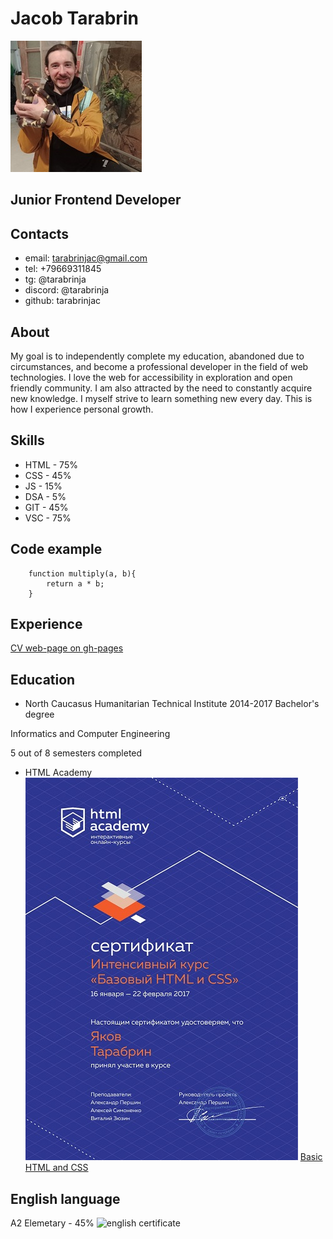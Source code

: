 # Jacob Tarabrin
![avatar](img/avatar-210.jpg)

## Junior Frontend Developer

## Contacts
* email: tarabrinjac@gmail.com
* tel: +79669311845
* tg: @tarabrinja
* discord: @tarabrinja
* github: tarabrinjac

## About
My goal is to independently complete my education, abandoned due to circumstances, and become a professional developer in the field of web technologies. I love the web for accessibility in exploration and open friendly community. I am also attracted by the need to constantly acquire new knowledge. I myself strive to learn something new every day. This is how I experience personal growth.

## Skills
* HTML - 75%
* CSS - 45%
* JS - 15%
* DSA - 5%
* GIT - 45%
* VSC - 75%

## Code example
```
    function multiply(a, b){
        return a * b;
    }
```

## Experience
[CV web-page on gh-pages](https://tarabrinjac.github.io/rsschool-cv/)

## Education
* North Caucasus Humanitarian Technical Institute 2014-2017
Bachelor's degree


Informatics and Computer Engineering


5 out of 8 semesters completed
* HTML Academy
![education certificate](img/edcert-612.jpg)
[Basic HTML and CSS](Basic-HTML-and-CSS.pdf)

## English language
A2 Elemetary - 45%
![english certificate](img/engcert-600.jpg)
